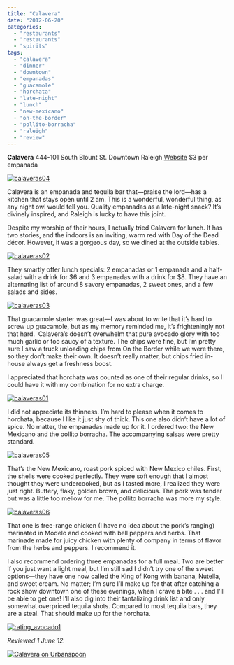 ```yaml
---
title: "Calavera"
date: "2012-06-20"
categories: 
  - "restaurants"
  - "restaurants"
  - "spirits"
tags: 
  - "calavera"
  - "dinner"
  - "downtown"
  - "empanadas"
  - "guacamole"
  - "horchata"
  - "late-night"
  - "lunch"
  - "new-mexicano"
  - "on-the-border"
  - "pollito-borracha"
  - "raleigh"
  - "review"
---
```


**Calavera** 444-101 South Blount St. Downtown Raleigh [Website](http://www.calaveraraleigh.com/) $3 per empanada

[![](http://s3.amazonaws.com/thegourmez-wpmedia/2012/06/calaveras04.jpg "calaveras04")](http://s3.amazonaws.com/thegourmez-wpmedia/2012/06/calaveras04.jpg)

Calavera is an empanada and tequila bar that—praise the lord—has a kitchen that stays open until 2 am. This is a wonderful, wonderful thing, as any night owl would tell you. Quality empanadas as a late-night snack? It’s divinely inspired, and Raleigh is lucky to have this joint.

Despite my worship of their hours, I actually tried Calavera for lunch. It has two stories, and the indoors is an inviting, warm red with Day of the Dead décor. However, it was a gorgeous day, so we dined at the outside tables.

[![](http://s3.amazonaws.com/thegourmez-wpmedia/2012/06/calaveras02.jpg "calaveras02")](http://s3.amazonaws.com/thegourmez-wpmedia/2012/06/calaveras02.jpg)

They smartly offer lunch specials: 2 empanadas or 1 empanada and a half-salad with a drink for $6 and 3 empanadas with a drink for $8. They have an alternating list of around 8 savory empanadas, 2 sweet ones, and a few salads and sides.

[![](http://s3.amazonaws.com/thegourmez-wpmedia/2012/06/calaveras03.jpg "calaveras03")](http://s3.amazonaws.com/thegourmez-wpmedia/2012/06/calaveras03.jpg)

That guacamole starter was great—I was about to write that it’s hard to screw up guacamole, but as my memory reminded me, it’s frighteningly not that hard.  Calavera’s doesn’t overwhelm that pure avocado glory with too much garlic or too saucy of a texture. The chips were fine, but I’m pretty sure I saw a truck unloading chips from On the Border while we were there, so they don’t make their own. It doesn’t really matter, but chips fried in-house always get a freshness boost.

I appreciated that horchata was counted as one of their regular drinks, so I could have it with my combination for no extra charge.

[![](http://s3.amazonaws.com/thegourmez-wpmedia/2012/06/calaveras01.jpg "calaveras01")](http://s3.amazonaws.com/thegourmez-wpmedia/2012/06/calaveras01.jpg)

I did not appreciate its thinness. I’m hard to please when it comes to horchata, because I like it just shy of thick. This one also didn’t have a lot of spice. No matter, the empanadas made up for it. I ordered two: the New Mexicano and the pollito borracha. The accompanying salsas were pretty standard.

[![](http://s3.amazonaws.com/thegourmez-wpmedia/2012/06/calaveras05.jpg "calaveras05")](http://s3.amazonaws.com/thegourmez-wpmedia/2012/06/calaveras05.jpg)

That’s the New Mexicano, roast pork spiced with New Mexico chiles. First, the shells were cooked perfectly. They were soft enough that I almost thought they were undercooked, but as I tasted more, I realized they were just right. Buttery, flaky, golden brown, and delicious. The pork was tender but was a little too mellow for me. The pollito borracha was more my style.

[![](http://s3.amazonaws.com/thegourmez-wpmedia/2012/06/calaveras06.jpg "calaveras06")](http://s3.amazonaws.com/thegourmez-wpmedia/2012/06/calaveras06.jpg)

That one is free-range chicken (I have no idea about the pork’s ranging) marinated in Modelo and cooked with bell peppers and herbs. That marinade made for juicy chicken with plenty of company in terms of flavor from the herbs and peppers. I recommend it.

I also recommend ordering three empanadas for a full meal. Two are better if you just want a light meal, but I’m still sad I didn’t try one of the sweet options—they have one now called the King of Kong with banana, Nutella, and sweet cream. No matter; I’m sure I’ll make up for that after catching a rock show downtown one of these evenings, when I crave a bite . . . and I’ll be able to get one! I’ll also dig into their tantalizing drink list and only somewhat overpriced tequila shots. Compared to most tequila bars, they are a steal. That should make up for the horchata.

[![](http://s3.amazonaws.com/thegourmez-wpmedia/2009/02/rating_avocado1.gif "rating_avocado1")](http://s3.amazonaws.com/thegourmez-wpmedia/2009/02/rating_avocado1.gif)

_Reviewed 1 June 12._

[![Calavera on Urbanspoon](http://www.urbanspoon.com/b/link/1626035/minilink.gif)](http://www.urbanspoon.com/r/25/1626035/restaurant/Inside-the-Beltline/Calavera-Cary)
